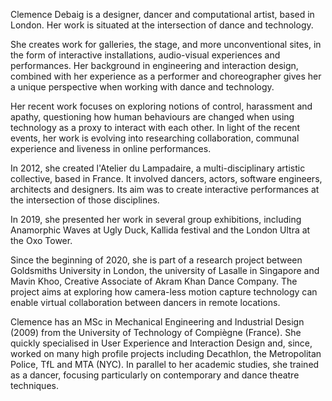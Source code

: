 Clemence Debaig is a designer, dancer and computational artist, based in London. Her work is situated at the intersection of dance and technology.

She creates work for galleries, the stage, and more unconventional sites, in the form of interactive installations, audio-visual experiences and performances. Her background in engineering and interaction design, combined with her experience as a performer and choreographer gives her a unique perspective when working with dance and technology.  

Her recent work focuses on exploring notions of control, harassment and apathy, questioning how human behaviours are changed when using technology as a proxy to interact with each other.  In light of the recent events, her work is evolving into researching collaboration, communal experience and liveness in online performances.

In 2012, she created l'Atelier du Lampadaire, a multi-disciplinary artistic collective, based in France. It involved dancers, actors, software engineers, architects and designers. Its aim was to create interactive performances at the intersection of those disciplines.

In 2019, she presented her work in several  group exhibitions, including Anamorphic Waves at Ugly Duck, Kallida festival and the London Ultra at the Oxo Tower. 

Since the beginning of 2020, she is part of a research project between Goldsmiths University in London, the university of Lasalle in Singapore and Mavin Khoo, Creative Associate of Akram Khan Dance Company. The project aims at exploring how camera-less motion capture technology can enable virtual collaboration between dancers in remote locations.

Clemence has an MSc in Mechanical Engineering and Industrial Design (2009) from the University of Technology of Compiègne (France).  She quickly specialised in User Experience and Interaction Design and, since, worked on many high profile projects including Decathlon, the Metropolitan Police, TfL and MTA (NYC). In parallel to her academic studies, she trained as a dancer, focusing particularly on contemporary and dance theatre techniques.